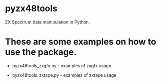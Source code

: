 # pyzx48tools
ZX Spectrum data manipulation in Python.

# These are some examples on how to use the package.

- pyzx48tools_zxgfx.py - examples of zxgfx usage

- pyzx48tools_zxtape.py - examples of zxtape usage